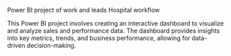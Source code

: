 Power BI project of work and leads Hospital workflow

This Power BI project involves creating an interactive dashboard to visualize and analyze sales and performance data. The dashboard provides insights into key metrics, trends, and business performance, allowing for data-driven decision-making.
